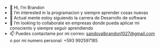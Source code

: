 - 👋 Hi, I’m Brandon
- 👀 I’m interested in  la programacion y siempre aprender cosas nuevas 
- 🌱 Actual mente estoy siguiendo la carrera de Desarrollo de software 
- 💞️ I’m looking to collaborate en empresas donde pueda aplicar mi conociento y siempre seguir aprendiendo 
- 📫 Puedes contactame por mi correo: sandovalbrandon1027@gmail.com o por mi numero personal: +593 992597185

<!---
SandovalBrandon1027/SandovalBrandon1027 is a ✨ special ✨ repository because its `README.md` (this file) appears on your GitHub profile.
You can click the Preview link to take a look at your changes.
--->
